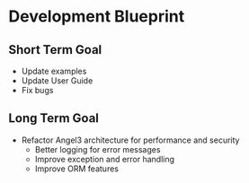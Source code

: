 # Development Blueprint

## Short Term Goal

* Update examples
* Update User Guide
* Fix bugs

## Long Term Goal

* Refactor Angel3 architecture for performance and security
  * Better logging for error messages
  * Improve exception and error handling
  * Improve ORM features
